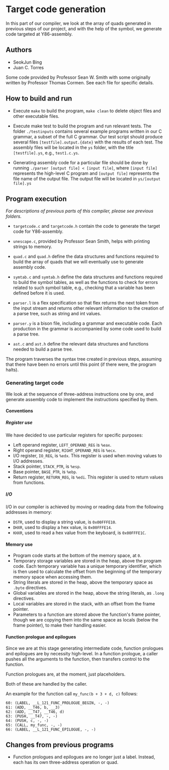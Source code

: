 # Target code generation

In this part of our compiler, we look at the array of quads generated in previous steps of our project, and with the help of the symbol, we generate code targeted at Y86-assembly.

## Authors
- SeokJun Bing
- Juan C. Torres

Some code provided by Professor Sean W. Smith with some originally written by Professor Thomas Cormen. See each file for specific details.

## How to build and run

- Execute `make` to build the program, `make clean` to delete object files and other executable files.

- Execute make test to build the program and run relevant tests. The folder `./testinputs` contains several example programs written in our C grammar, a subset of the full C grammar. Our test script should produce several files `[testfile].output.{date}` with the results of each test. The assembly files will be located in the `ys` folder, with the title `[testfile].ys`, e.g., `test1.c.ys`.

- Generating assembly code for a particular file should be done by running `./parser [output file] < [input file]`, where `[input file]` represents the high-level C program and `[output file]` represents the file name of the output file. The output file will be located in `ys/[output file].ys`

## Program execution

*For descriptions of previous parts of this compiler, please see previous folders.*

- `targetcode.c` and `targetcode.h` contain the code to generate the target code for Y86-assembly.

- `unescape.c`, provided by Professor Sean Smith, helps with printing strings to memory.

- `quad.c` and `quad.h` define the data structures and functions required to build the array of quads that we will eventually use to generate assembly code.

- `symtab.c` and `symtab.h` define the data structures and functions required to build the symbol tables, as well as the functions to check for errors related to such symbol table,
e.g., checking that a variable has been defined before it is used.

- `parser.l` is a flex specification so that flex returns the next token from the input stream and returns other relevant information to the creation of a parse tree, such as string and int values.

- `parser.y` is a bison file, including a grammar and executable code. Each production in the grammar is accompanied by some code used to build a parse tree.

- `ast.c` and `ast.h` define the relevant data structures and functions needed to build a parse tree.

The program traverses the syntax tree created in previous steps, assuming that there have been no errors until this point (if there were, the program halts).


### Generating target code

We look at the sequence of three-address instructions one by one, and generate assembly code to implement the instructions specified by them.

#### Conventions
##### Register use

We have decided to use particular registers for specific purposes:


- Left operand register, `LEFT_OPERAND_REG` is `%eax`.
- Right operand register, `RIGHT_OPERAND_REG` is `%ecx`.
- I/O register, `IO_REG`, is `%edx`. This register is used when moving values to I/O addresses.
- Stack pointer, `STACK_PTR`, is `%esp`.
- Base pointer, `BASE_PTR`, is `%ebp`.
- Return register, `RETURN_REG`, is `%edi`. This register is used to return values from functions.

##### I/O

I/O in our compiler is achieved by moving or reading data from the following addresses in memory:


- `DSTR`, used to display a string value, is `0x00FFFE10`.
- `DHXR`, used to display a hex value, is `0x00FFFE14`.
- `KHXR`, used to read a hex value from the keyboard, is `0x00FFFE1C`.

#### Memory use

- Program code starts at the bottom of the memory space, at `0`.
- Temporary storage variables are stored in the heap, above the program code. Each temporary variable has a unique temporary identifier, which is then used to calculate the offset from the beginning of the temporary memory space when accessing them.
- String literals are stored in the heap, above the temporary space as `.byte` directives.
- Global variables are stored in the heap, above the string literals, as `.long` directives.
- Local variables are stored in the stack, with an offset from the frame pointer.
- Parameters to a function are stored above the function's frame pointer, though we are copying them into the same space as locals (below the frame pointer), to make their handling easier.

#### Function prologue and epilogues

Since we are at this stage generating intermediate code, function prologues and epilogues are by necessity high-level.
In a function prologue, a caller pushes all the arguments to the function, then transfers control to the function.

Function prologues are, at the moment, just placeholders.

Both of these are handled by the caller.

An example for the function call `my_func(b + 3 + d, c)` follows:

```
60: (LABEL, __L_121_FUNC_PROLOGUE_BEGIN, -, -)
61: (ADD, __T46, b, __3)
62: (ADD, __T47, __T46, d)
63: (PUSH, __T47, -, -)
64: (PUSH, c, -, -)
65: (CALL, my_func, -, -)
66: (LABEL, __L_121_FUNC_EPILOGUE, -, -)
```






## Changes from previous programs

- Function prologues and epilogues are no longer just a label. Instead, each has its own three-address operation or quad.
